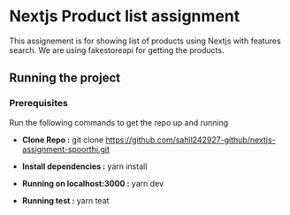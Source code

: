 # Nextjs Product list assignment

This assignement is for showing list of products using Nextjs with features search. We are using fakestoreapi for getting the products.

## Running the project

### Prerequisites

Run the following commands to get the repo up and running

- **Clone Repo :** git clone https://github.com/sahil242927-github/nextjs-assignment-spoorthi.git

- **Install dependencies :**
  yarn install

- **Running on localhost:3000 :**
  yarn dev

- **Running test :**
  yarn teat
